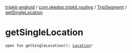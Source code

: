 [tripkit-android](../../index.md) / [com.skedgo.tripkit.routing](../index.md) / [TripSegment](index.md) / [getSingleLocation](./get-single-location.md)

# getSingleLocation

`open fun getSingleLocation(): `[`Location`](../../com.skedgo.tripkit.common.model/-location/index.md)`!`
